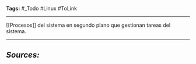 **Tags:** #_Todo
#Linux #ToLink 
- - -
[[Procesos]] del sistema en segundo plano que gestionan tareas del sistema.
- - - 
## ***Sources:***
